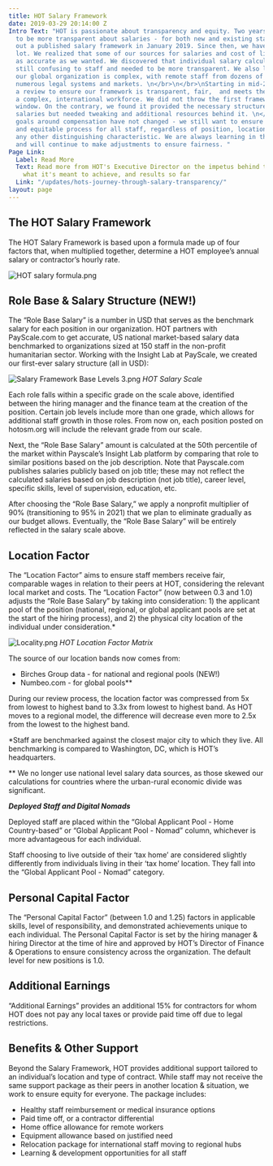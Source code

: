 ```yaml
---
title: HOT Salary Framework
date: 2019-03-29 20:14:00 Z
Intro Text: "HOT is passionate about transparency and equity. Two years ago, HOT chose
  to be more transparent about salaries - for both new and existing staff - by rolling
  out a published salary framework in January 2019. Since then, we have learned a
  lot. We realized that some of our sources for salaries and cost of living were not
  as accurate as we wanted. We discovered that individual salary calculations were
  still confusing to staff and needed to be more transparent. We also learned that
  our global organization is complex, with remote staff from dozens of countries and
  numerous legal systems and markets. \n</br>\n</br>\nStarting in mid-2020, we undertook
  a review to ensure our framework is transparent, fair,  and meets the demands of
  a complex, international workforce. We did not throw the first framework out the
  window. On the contrary, we found it provided the necessary structure for determining
  salaries but needed tweaking and additional resources behind it. \n</br>\n</br>\nOur
  goals around compensation have not changed - we still want to ensure a consistent
  and equitable process for all staff, regardless of position, location, gender, or
  any other distinguishing characteristic. We are always learning in this process
  and will continue to make adjustments to ensure fairness. "
Page Link:
  Label: Read More
  Text: Read more from HOT's Executive Director on the impetus behind the framework,
    what it's meant to achieve, and results so far
  Link: "/updates/hots-journey-through-salary-transparency/"
layout: page
---
```


## The HOT Salary Framework

The HOT Salary Framework is based upon a formula made up of four factors that, when multiplied together, determine a HOT employee’s annual salary or contractor’s hourly rate.

![HOT salary formula.png](/uploads/HOT%20salary%20formula.png)

## Role Base & Salary Structure (NEW!)

The “Role Base Salary” is a number in USD that serves as the benchmark salary for each position in our organization. HOT partners with PayScale.com to get accurate, US national market-based salary data benchmarked to organizations sized at 150 staff in the non-profit humanitarian sector. Working with the Insight Lab at PayScale, we created our first-ever salary structure (all in USD): 

![Salary Framework Base Levels 3.png](/uploads/Salary%20Framework%20Base%20Levels%203.png)
*HOT Salary Scale*

Each role falls within a specific grade on the scale above, identified between the hiring manager and the finance team at the creation of the position. Certain job levels include more than one grade, which allows for additional staff growth in those roles. From now on, each position posted on hotosm.org will include the relevant grade from our scale. 

Next, the “Role Base Salary” amount is calculated at the 50th percentile of the market within Payscale’s Insight Lab platform by comparing that role to similar positions based on the job description. Note that Payscale.com publishes salaries publicly based on job title; these may not reflect the calculated salaries based on job description (not job title), career level, specific skills, level of supervision, education, etc. 

After choosing the “Role Base Salary,” we apply a nonprofit multiplier of 90% (transitioning to 95% in 2021) that we plan to eliminate gradually as our budget allows. Eventually, the “Role Base Salary” will be entirely reflected in the salary scale above. 

## Location Factor

The “Location Factor” aims to ensure staff members receive fair, comparable wages in relation to their peers at HOT, considering the relevant local market and costs. The “Location Factor” (now between 0.3 and 1.0) adjusts the “Role Base Salary” by taking into consideration: 1) the applicant pool of the position (national, regional, or global applicant pools are set at the start of the hiring process), and 2) the physical city location of the individual under consideration.*

![Locality.png](/uploads/Locality.png)
*HOT Location Factor Matrix*

The source of our location bands now comes from: 
* Birches Group data - for national and regional pools (NEW!)
* Numbeo.com - for global pools**

During our review process, the location factor was compressed from 5x from lowest to highest band to 3.3x from lowest to highest band. As HOT moves to a regional model, the difference will decrease even more to 2.5x from the lowest to the highest band. 
 
*Staff are benchmarked against the closest major city to which they live. All benchmarking is compared to Washington, DC, which is HOT’s headquarters.

** We no longer use national level salary data sources, as those skewed our calculations for countries where the urban-rural economic divide was significant. 

***Deployed Staff and Digital Nomads***

Deployed staff are placed within the “Global Applicant Pool - Home Country-based” or “Global Applicant Pool - Nomad” column, whichever is more advantageous for each individual. 

Staff choosing to live outside of their ‘tax home’ are considered slightly differently from individuals living in their ‘tax home’ location. They fall into the “Global Applicant Pool - Nomad” category. 

## Personal Capital Factor

The “Personal Capital Factor” (between 1.0 and 1.25) factors in applicable skills, level of responsibility, and demonstrated achievements unique to each individual. The Personal Capital Factor is set by the hiring manager & hiring Director at the time of hire and approved by HOT’s Director of Finance & Operations to ensure consistency across the organization. The default level for new positions is 1.0.

## Additional Earnings

“Additional Earnings” provides an additional 15% for contractors for whom HOT does not pay any local taxes or provide paid time off due to legal restrictions.

## Benefits & Other Support

Beyond the Salary Framework, HOT provides additional support tailored to an individual’s location and type of contract. While staff may not receive the same support package as their peers in another location & situation, we work to ensure equity for everyone. The package includes:
* Healthy staff reimbursement or medical insurance options
* Paid time off, or a contractor differential
* Home office allowance for remote workers
* Equipment allowance based on justified need
* Relocation package for international staff moving to regional hubs
* Learning & development opportunities for all staff